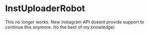 # InstUploaderRobot

This no longer works. New instagram API doesnt provide support to continue this anymore. (to the best of my knowledge)

